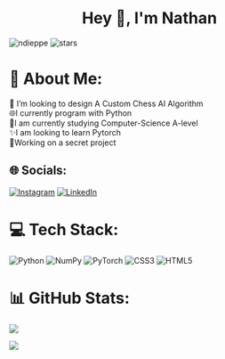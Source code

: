 <h1 align="center">Hey 👋, I'm Nathan</h1>

<p align="left"> <img src="https://komarev.com/ghpvc/?username=ndieppe&label=Profile%20views&color=0e75b6&style=flat" alt="ndieppe" /> <img src="https://img.shields.io/github/stars/ndieppe?style=flat" alt="stars" </p>


# 💫 About Me:
🔭 I’m looking to design A Custom Chess AI Algorithm<br>🌐I currently program with Python<br>📝I am currently studying Computer-Science A-level<br>✨I am looking to learn Pytorch<br>🤫Working on a secret project <br>


## 🌐 Socials:
[![Instagram](https://img.shields.io/badge/Instagram-%23E4405F.svg?logo=Instagram&logoColor=white)](https://instagram.com/ndieppe) [![LinkedIn](https://img.shields.io/badge/LinkedIn-%230077B5.svg?logo=linkedin&logoColor=white)](https://linkedin.com/in/ndieppe) 

# 💻 Tech Stack:
 ![Python](https://img.shields.io/badge/python-3670A0?style=for-the-badge&logo=python&logoColor=ffdd54) ![NumPy](https://img.shields.io/badge/numpy-%23013243.svg?style=for-the-badge&logo=numpy&logoColor=white) ![PyTorch](https://img.shields.io/badge/PyTorch-%23EE4C2C.svg?style=for-the-badge&logo=PyTorch&logoColor=white) ![CSS3](https://img.shields.io/badge/css3-%231572B6.svg?style=for-the-badge&logo=css3&logoColor=white)  ![HTML5](https://img.shields.io/badge/html5-%23E34F26.svg?style=for-the-badge&logo=html5&logoColor=white)
# 📊 GitHub Stats:
![](https://github-readme-stats.vercel.app/api?username=ndieppe&theme=dark&hide_border=false&include_all_commits=true&count_private=true)<br/>

[![](https://visitcount.itsvg.in/api?id=ndieppe&icon=0&color=0)](https://visitcount.itsvg.in) 




